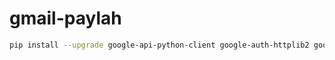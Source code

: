 # gmail-paylah

```bash
pip install --upgrade google-api-python-client google-auth-httplib2 google-auth-oauthlib
```
